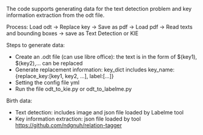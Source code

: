 The code supports generating data for the text detection problem and key information extraction from the odt file.

Process: Load odt &rarr; Replace key &rarr; Save as pdf &rarr; Load pdf &rarr; Read texts and bounding boxes &rarr; save as Text Detection or KIE

Steps to generate data:

- Create an .odt file (can use libre office): the text is in the form of \$(key1), \$(key2),... can be replaced
- Generate replacement information: key_dict includes key_name:{replace_key:[key1, key2, ...], label:[...]}
- Setting the config file yml
- Run the file odt_to_kie.py or odt_to_labelme.py

Birth data:
- Text detection: includes image and json file loaded by Labelme tool
- Key information extraction: json file loaded by tool https://github.com/ndgnuh/relation-tagger
